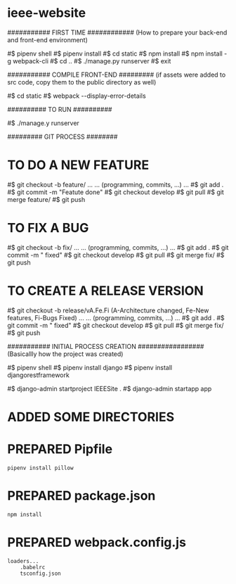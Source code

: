 # ieee-website


########### FIRST TIME ############
(How to prepare your back-end and front-end environment)

#$ pipenv shell
#$ pipenv install
#$ cd static
#$ npm install
#$ npm install -g webpack-cli
#$ cd ..
#$ ./manage.py runserver
#$ exit

########### COMPILE FRONT-END #########
(if assets were added to src code, copy them to the public directory as well)

#$ cd static
#$ webpack --display-error-details


########## TO RUN ##########

#$ ./manage.y runserver


######### GIT PROCESS ########

# TO DO A NEW FEATURE
#$ git checkout -b feature/<feature-name>
	...
	... (programming, commits, ...)
	...
#$ git add .
#$ git commit -m "Featute <feature-name> done"
#$ git checkout develop
#$ git pull
#$ git merge feature/<feature-name>
#$ git push


# TO FIX A BUG
#$ git checkout -b fix/<fix-name>
	...
	... (programming, commits, ...)
	...
#$ git add .
#$ git commit -m "<fix-name> fixed"
#$ git checkout develop
#$ git pull
#$ git merge fix/<fix-name>
#$ git push

# TO CREATE A RELEASE VERSION
#$ git checkout -b release/vA.Fe.Fi    (A-Architecture changed, Fe-New features, Fi-Bugs Fixed)
	...
	... (programming, commits, ...)
	...
#$ git add .
#$ git commit -m "<fix-name> fixed"
#$ git checkout develop
#$ git pull
#$ git merge fix/<fix-name>
#$ git push

########### INITIAL PROCESS CREATION #################
(Basicallly how the project was created)

#$ pipenv shell
#$ pipenv install django
#$ pipenv install djangorestframework

#$ django-admin startproject IEEESite .
#$ django-admin startapp app

# ADDED SOME DIRECTORIES

# PREPARED Pipfile
	pipenv install pillow

# PREPARED package.json
	npm install
# PREPARED webpack.config.js
	loaders...
		.babelrc
		tsconfig.json
